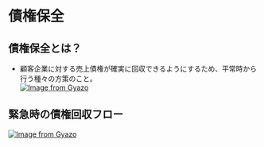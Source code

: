 # 債権保全   
## 債権保全とは？  
* 顧客企業に対する売上債権が確実に回収できるようにするため、平常時から行う種々の方策のこと。  
[![Image from Gyazo](https://i.gyazo.com/7d40b49a981e37c2f24b2c2968163b10.png)](https://gyazo.com/7d40b49a981e37c2f24b2c2968163b10)
## 緊急時の債権回収フロー  
[![Image from Gyazo](https://i.gyazo.com/21e0429c9b30957f40c1713f724a730e.png)](https://gyazo.com/21e0429c9b30957f40c1713f724a730e)








